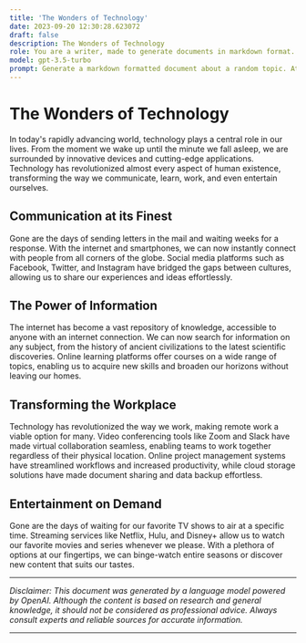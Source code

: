 ```yaml
---
title: 'The Wonders of Technology'
date: 2023-09-20 12:30:28.623072
draft: false
description: The Wonders of Technology
role: You are a writer, made to generate documents in markdown format. It is very important that all of the documents you generate are in valid markdown format.
model: gpt-3.5-turbo
prompt: Generate a markdown formatted document about a random topic. At the bottom, include a disclaimer explaining that the document was generated by you. The first line of the document should be the title. Make sure that the entire document is in proper markdown format, using a mix of various tags to make the document visually appealing.
---
```


# The Wonders of Technology

In today's rapidly advancing world, technology plays a central role in our lives. From the moment we wake up until the minute we fall asleep, we are surrounded by innovative devices and cutting-edge applications. Technology has revolutionized almost every aspect of human existence, transforming the way we communicate, learn, work, and even entertain ourselves.

## Communication at its Finest

Gone are the days of sending letters in the mail and waiting weeks for a response. With the internet and smartphones, we can now instantly connect with people from all corners of the globe. Social media platforms such as Facebook, Twitter, and Instagram have bridged the gaps between cultures, allowing us to share our experiences and ideas effortlessly.

## The Power of Information

The internet has become a vast repository of knowledge, accessible to anyone with an internet connection. We can now search for information on any subject, from the history of ancient civilizations to the latest scientific discoveries. Online learning platforms offer courses on a wide range of topics, enabling us to acquire new skills and broaden our horizons without leaving our homes.

## Transforming the Workplace

Technology has revolutionized the way we work, making remote work a viable option for many. Video conferencing tools like Zoom and Slack have made virtual collaboration seamless, enabling teams to work together regardless of their physical location. Online project management systems have streamlined workflows and increased productivity, while cloud storage solutions have made document sharing and data backup effortless.

## Entertainment on Demand

Gone are the days of waiting for our favorite TV shows to air at a specific time. Streaming services like Netflix, Hulu, and Disney+ allow us to watch our favorite movies and series whenever we please. With a plethora of options at our fingertips, we can binge-watch entire seasons or discover new content that suits our tastes.

---

*Disclaimer: This document was generated by a language model powered by OpenAI. Although the content is based on research and general knowledge, it should not be considered as professional advice. Always consult experts and reliable sources for accurate information.*

---